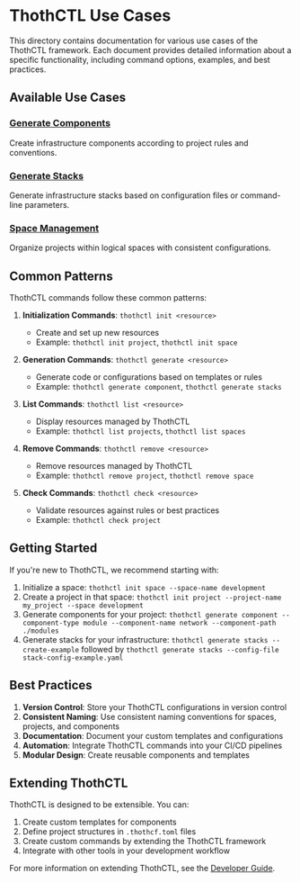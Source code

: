 # ThothCTL Use Cases

This directory contains documentation for various use cases of the ThothCTL framework. Each document provides detailed information about a specific functionality, including command options, examples, and best practices.

## Available Use Cases

### [Generate Components](../commands/generate/generate_components.md)
Create infrastructure components according to project rules and conventions.

### [Generate Stacks](../commands/generate/generate_stacks.md)
Generate infrastructure stacks based on configuration files or command-line parameters.

### [Space Management](space_management.md)
Organize projects within logical spaces with consistent configurations.

## Common Patterns

ThothCTL commands follow these common patterns:

1. **Initialization Commands**: `thothctl init <resource>`
   - Create and set up new resources
   - Example: `thothctl init project`, `thothctl init space`

2. **Generation Commands**: `thothctl generate <resource>`
   - Generate code or configurations based on templates or rules
   - Example: `thothctl generate component`, `thothctl generate stacks`

3. **List Commands**: `thothctl list <resource>`
   - Display resources managed by ThothCTL
   - Example: `thothctl list projects`, `thothctl list spaces`

4. **Remove Commands**: `thothctl remove <resource>`
   - Remove resources managed by ThothCTL
   - Example: `thothctl remove project`, `thothctl remove space`

5. **Check Commands**: `thothctl check <resource>`
   - Validate resources against rules or best practices
   - Example: `thothctl check project`

## Getting Started

If you're new to ThothCTL, we recommend starting with:

1. Initialize a space: `thothctl init space --space-name development`
2. Create a project in that space: `thothctl init project --project-name my_project --space development`
3. Generate components for your project: `thothctl generate component --component-type module --component-name network --component-path ./modules`
4. Generate stacks for your infrastructure: `thothctl generate stacks --create-example` followed by `thothctl generate stacks --config-file stack-config-example.yaml`

## Best Practices

1. **Version Control**: Store your ThothCTL configurations in version control
2. **Consistent Naming**: Use consistent naming conventions for spaces, projects, and components
3. **Documentation**: Document your custom templates and configurations
4. **Automation**: Integrate ThothCTL commands into your CI/CD pipelines
5. **Modular Design**: Create reusable components and templates

## Extending ThothCTL

ThothCTL is designed to be extensible. You can:

1. Create custom templates for components
2. Define project structures in `.thothcf.toml` files
3. Create custom commands by extending the ThothCTL framework
4. Integrate with other tools in your development workflow

For more information on extending ThothCTL, see the [Developer Guide](check_command.md).
